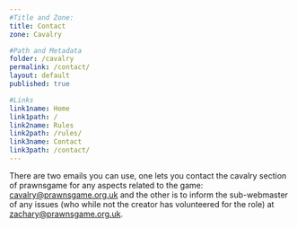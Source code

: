 ```yaml
---
#Title and Zone:
title: Contact
zone: Cavalry

#Path and Metadata
folder: /cavalry
permalink: /contact/ 
layout: default
published: true

#Links
link1name: Home
link1path: /
link2name: Rules
link2path: /rules/
link3name: Contact
link3path: /contact/
---
```


There are two emails you can use, one lets you contact the cavalry section of prawnsgame for any aspects related to the game: [cavalry@prawnsgame.org.uk](mailto:cavalry@prawnsgame.org.uk) and the other is to inform the sub-webmaster of any issues (who while not the creator has volunteered for the role) at [zachary@prawnsgame.org.uk](mailto:zachary@prawnsgame.org.uk).